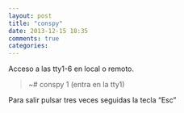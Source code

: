 ```yaml
---
layout: post
title: "conspy"
date: 2013-12-15 18:35
comments: true
categories: 
---
```

Acceso a las tty1-6 en local o remoto.

>~# conspy 1 (entra en la tty1)

Para salir pulsar tres veces seguidas la tecla “Esc”


